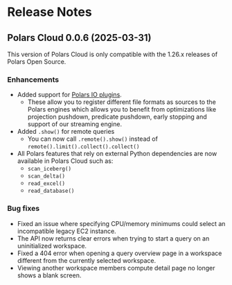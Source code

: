# Release Notes

## Polars Cloud 0.0.6 (2025-03-31)

This version of Polars Cloud is only compatible with the 1.26.x releases of
Polars Open Source.

### Enhancements

- Added support for [Polars IO plugins](https://docs.pola.rs/user-guide/plugins/io_plugins/).
    - These allow you to register different file formats as sources to the Polars engines which allows you to benefit
      from optimizations like projection pushdown, predicate pushdown, early stopping and support of our streaming
      engine.
- Added `.show()` for remote queries
    - You can now call `.remote().show()` instead of `remote().limit().collect().collect()`
- All Polars features that rely on external Python dependencies are now available in Polars Cloud such as:
    - `scan_iceberg()`
    - `scan_delta()`
    - `read_excel()`
    - `read_database()`

### Bug fixes

- Fixed an issue where specifying CPU/memory minimums could select an incompatible legacy EC2 instance.
- The API now returns clear errors when trying to start a query on an uninitialized workspace.
- Fixed a 404 error when opening a query overview page in a workspace different from the currently selected workspace.
- Viewing another workspace members compute detail page no longer shows a blank screen.
